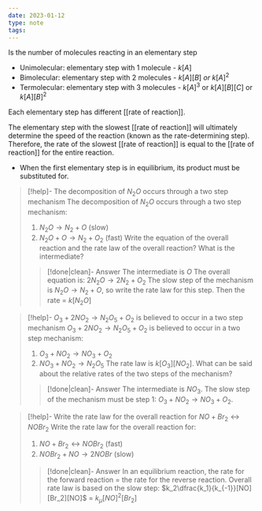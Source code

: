 ```yaml
---
date: 2023-01-12
type: note
tags:
---
```


Is the number of molecules reacting in an elementary step
- Unimolecular: elementary step with 1 molecule - $k[A]$
- Bimolecular: elementary step with 2 molecules - $k[A][B]~or~k[A]^2$
- Termolecular: elementary step with 3 molecules - $k[A]^{3}$ or $k[A][B][C]$ or $k[A][B]^{2}$

Each elementary step has different [[rate of reaction]].

The elementary step with the slowest [[rate of reaction]] will ultimately determine the speed of the reaction (known as the rate-determining step). Therefore, the rate of the slowest [[rate of reaction]] is equal to the [[rate of reaction]] for the entire reaction.

- When the first elementary step is in equilibrium, its product must be substituted for.

> [!help]- The decomposition of $N_2O$ occurs through a two step mechanism
> The decomposition of $N_2O$ occurs through a two step mechanism:
> 1. $N_{2}O \rightarrow N_{2}+ O$ (slow)
> 2. $N_{2}O+ O \rightarrow N_{2}+ O_2$ (fast)
> Write the equation of the overall reaction and the rate law of the overall reaction? What is the intermediate?
>
> > [!done|clean]- Answer
> > The intermediate is $O$
> > The overall equation is: $2N_{2}O \rightarrow 2N_{2}+ O_2$
> > The slow step of the mechanism is $N_{2}O\rightarrow N_{2}+ O$, so write the rate law for this step. Then the rate = $k[N_2O]$

> [!help]- $O_{3}+ 2NO_{2} \rightarrow N_{2}O_{5} + O_{2}$ is believed to occur in a two step mechanism
> $O_{3}+ 2NO_{2} \rightarrow N_{2}O_{5} + O_{2}$ is believed to occur in a two step mechanism:
> 1. $O_{3} + NO_{2} \rightarrow NO_{3} + O_{2}$
> 2. $NO_{3} + NO_{2} \rightarrow N_{2}O_{5}$
> The rate law is $k[O_3][NO_2]$. What can be said about the relative rates of the two steps of the mechanism?
>
> > [!done|clean]- Answer
> > The intermediate is $NO_3$. The slow step of the mechanism must be step 1: $O_{3} + NO_{2} \rightarrow NO_{3} + O_{2}$.

> [!help]- Write the rate law for the overall reaction for $NO + Br_{2} \leftrightarrow NOBr_2$
> Write the rate law for the overall reaction for:
> 1. $NO + Br_{2} \leftrightarrow NOBr_2$ (fast)
> 2. $NOBr_{2}+ NO \rightarrow 2NOBr$ (slow)
>
> > [!done|clean]- Answer
> > In an equilibrium reaction, the rate for the forward reaction = the rate for the reverse reaction. Overall rate law is based on the slow step: $k_2\dfrac{k_1}{k_{-1}}[NO][Br_2][NO]$ = $k_{\mu}[NO]^2[Br_2]$
